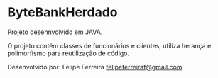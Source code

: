# ByteBankHerdado

Projeto desennvolvido em JAVA. 

O projeto contém classes de funcionários e clientes, utiliza herança e polimorfismo para reutilização de código.

Desenvolvido por:
Felipe Ferreira
felipeferreiraf@gmail.com

